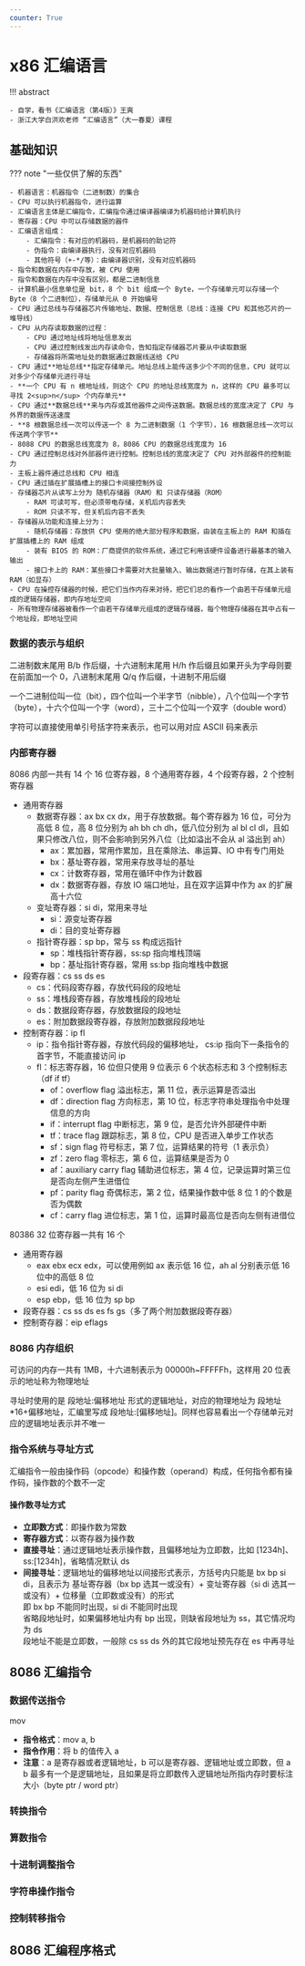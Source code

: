 ```yaml
---
counter: True
---
```


# x86 汇编语言

!!! abstract 

    - 自学，看书《汇编语言（第4版）》王爽
    - 浙江大学白洪欢老师 “汇编语言”（大一春夏）课程

## 基础知识

??? note "一些仅供了解的东西"

    - 机器语言：机器指令（二进制数）的集合
    - CPU 可以执行机器指令，进行运算
    - 汇编语言主体是汇编指令，汇编指令通过编译器编译为机器码给计算机执行
    - 寄存器：CPU 中可以存储数据的器件
    - 汇编语言组成：
        - 汇编指令：有对应的机器码，是机器码的助记符
        - 伪指令：由编译器执行，没有对应机器码
        - 其他符号（+-*/等）：由编译器识别，没有对应机器码 
    - 指令和数据在内存中存放，被 CPU 使用
    - 指令和数据在内存中没有区别，都是二进制信息
    - 计算机最小信息单位是 bit，8 个 bit 组成一个 Byte，一个存储单元可以存储一个 Byte（8 个二进制位），存储单元从 0 开始编号
    - CPU 通过总线与存储器芯片传输地址、数据、控制信息（总线：连接 CPU 和其他芯片的一堆导线）
    - CPU 从内存读取数据的过程：
        - CPU 通过地址线将地址信息发出
        - CPU 通过控制线发出内存读命令，告知指定存储器芯片要从中读取数据
        - 存储器将所需地址处的数据通过数据线送给 CPU
    - CPU 通过**地址总线**指定存储单元。地址总线上能传送多少个不同的信息，CPU 就可以对多少个存储单元进行寻址
    - **一个 CPU 有 n 根地址线，则这个 CPU 的地址总线宽度为 n，这样的 CPU 最多可以寻找 2<sup>n</sup> 个内存单元**
    - CPU 通过**数据总线**来与内存或其他器件之间传送数据。数据总线的宽度决定了 CPU 与外界的数据传送速度
    - **8 根数据总线一次可以传送一个 8 为二进制数据（1 个字节），16 根数据总线一次可以传送两个字节**
    - 8088 CPU 的数据总线宽度为 8，8086 CPU 的数据总线宽度为 16
    - CPU 通过控制总线对外部器件进行控制。控制总线的宽度决定了 CPU 对外部器件的控制能力
    - 主板上器件通过总线和 CPU 相连
    - CPU 通过插在扩展插槽上的接口卡间接控制外设
    - 存储器芯片从读写上分为 随机存储器（RAM）和 只读存储器（ROM）
        - RAM 可读可写，但必须带电存储，关机后内容丢失
        - ROM 只读不写，但关机后内容不丢失
    - 存储器从功能和连接上分为：
        - 随机存储器：存放供 CPU 使用的绝大部分程序和数据，由装在主板上的 RAM 和插在扩展插槽上的 RAM 组成 
        - 装有 BIOS 的 ROM：厂商提供的软件系统，通过它利用该硬件设备进行最基本的输入输出
        - 接口卡上的 RAM：某些接口卡需要对大批量输入、输出数据进行暂时存储，在其上装有 RAM（如显存）
    - CPU 在操控存储器的时候，把它们当作内存来对待，把它们总的看作一个由若干存储单元组成的逻辑存储器，即内存地址空间
    - 所有物理存储器被看作一个由若干存储单元组成的逻辑存储器，每个物理存储器在其中占有一个地址段，即地址空间

### 数据的表示与组织

二进制数末尾用 B/b 作后缀，十六进制末尾用 H/h 作后缀且如果开头为字母则要在前面加一个 0，八进制末尾用 Q/q 作后缀，十进制不用后缀

一个二进制位叫一位（bit），四个位叫一个半字节（nibble），八个位叫一个字节（byte），十六个位叫一个字（word），三十二个位叫一个双字（double word）

字符可以直接使用单引号括字符来表示，也可以用对应 ASCII 码来表示

### 内部寄存器

8086 内部一共有 14 个 16 位寄存器，8 个通用寄存器，4 个段寄存器，2 个控制寄存器

- 通用寄存器
    - 数据寄存器：ax bx cx dx，用于存放数据。每个寄存器为 16 位，可分为高低 8 位，高 8 位分别为 ah bh ch dh，低八位分别为 al bl cl dl，且如果只修改八位，则不会影响到另外八位（比如溢出不会从 al 溢出到 ah）
        - ax：累加器，常用作累加，且在乘除法、串运算、IO 中有专门用处
        - bx：基址寄存器，常用来存放寻址的基址
        - cx：计数寄存器，常用在循环中作为计数器
        - dx：数据寄存器，存放 IO 端口地址，且在双字运算中作为 ax 的扩展高十六位
    - 变址寄存器：si di，常用来寻址
        - si：源变址寄存器
        - di：目的变址寄存器
    - 指针寄存器：sp bp，常与 ss 构成远指针
        - sp：堆栈指针寄存器，ss:sp 指向堆栈顶端
        - bp：基址指针寄存器，常用 ss:bp 指向堆栈中数据
- 段寄存器：cs ss ds es
    - cs：代码段寄存器，存放代码段的段地址
    - ss：堆栈段寄存器，存放堆栈段的段地址
    - ds：数据段寄存器，存放数据段的段地址
    - es：附加数据段寄存器，存放附加数据段段地址
- 控制寄存器：ip fl
    - ip：指令指针寄存器，存放代码段的偏移地址， cs:ip 指向下一条指令的首字节，不能直接访问 ip
    - fl：标志寄存器，16 位但只使用 9 位表示 6 个状态标志和 3 个控制标志（df if tf）
        - of：overflow flag 溢出标志，第 11 位，表示运算是否溢出
        - df：direction flag 方向标志，第 10 位，标志字符串处理指令中处理信息的方向
        - if：interrupt flag 中断标志，第 9 位，是否允许外部硬件中断
        - tf：trace flag 跟踪标志，第 8 位，CPU 是否进入单步工作状态
        - sf：sign flag 符号标志，第 7 位，运算结果的符号（1 表示负）
        - zf：zero flag 零标志，第 6 位，运算结果是否为 0
        - af：auxiliary carry flag 辅助进位标志，第 4 位，记录运算时第三位是否向左侧产生进借位
        - pf：parity flag 奇偶标志，第 2 位，结果操作数中低 8 位 1 的个数是否为偶数
        - cf：carry flag 进位标志，第 1 位，运算时最高位是否向左侧有进借位

80386 32 位寄存器一共有 16 个

- 通用寄存器
    - eax ebx ecx edx，可以使用例如 ax 表示低 16 位，ah al 分别表示低 16 位中的高低 8 位
    - esi edi，低 16 位为 si di
    - esp ebp，低 16 位为 sp bp
- 段寄存器：cs ss ds es fs gs（多了两个附加数据段寄存器）
- 控制寄存器：eip eflags

### 8086 内存组织

可访问的内存一共有 1MB，十六进制表示为 00000h~FFFFFh，这样用 20 位表示的地址称为物理地址

寻址时使用的是 段地址:偏移地址 形式的逻辑地址，对应的物理地址为 段地址*16+偏移地址，汇编里写成 段地址:[偏移地址]。同样也容易看出一个存储单元对应的逻辑地址表示并不唯一

### 指令系统与寻址方式

汇编指令一般由操作码（opcode）和操作数（operand）构成，任何指令都有操作码，操作数的个数不一定

#### 操作数寻址方式

- **立即数方式**：即操作数为常数
- **寄存器方式**：以寄存器为操作数
- **直接寻址**：通过逻辑地址表示操作数，且偏移地址为立即数，比如 [1234h]、ss:[1234h]，省略情况默认 ds
- **间接寻址**：逻辑地址的偏移地址以间接形式表示，方括号内只能是 bx bp si di，且表示为 基址寄存器（bx bp 选其一或没有）+ 变址寄存器（si di 选其一或没有）+ 位移量（立即数或没有）的形式  
    即 bx bp 不能同时出现，si di 不能同时出现  
    省略段地址时，如果偏移地址内有 bp 出现，则缺省段地址为 ss，其它情况均为 ds  
    段地址不能是立即数，一般除 cs ss ds 外的其它段地址预先存在 es 中再寻址

## 8086 汇编指令

### 数据传送指令

<div class="card" markdown="1">

<div class="card-header">mov</div>

<div class="card-body" markdown="1">

- **指令格式**：mov a, b
- **指令作用**：将 b 的值传入 a
- **注意**：a 是寄存器或者逻辑地址，b 可以是寄存器、逻辑地址或立即数，但 a b 最多有一个是逻辑地址，且如果是将立即数传入逻辑地址所指内存时要标注大小（byte ptr / word ptr）

</div>

</div>

### 转换指令

### 算数指令

### 十进制调整指令

### 字符串操作指令

### 控制转移指令


## 8086 汇编程序格式